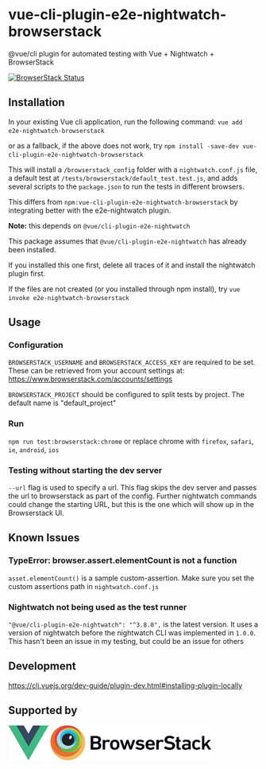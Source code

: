 # vue-cli-plugin-e2e-nightwatch-browserstack

@vue/cli plugin for automated testing with Vue + Nightwatch + BrowserStack

[![BrowserStack Status](https://www.browserstack.com/automate/badge.svg?badge_key=ZDBYTHVrYmxWYmFjQW1UQS9SczZPV1lta1ZqWTJ6aDZPU3JIZ0hTQ3RDZz0tLVRVTEUzRTZpSENaUXZYS0t4d2x6aWc9PQ==--862109617703fbabecb22cb152ef79fac8390f52%)](https://www.browserstack.com/automate/public-build/ZDBYTHVrYmxWYmFjQW1UQS9SczZPV1lta1ZqWTJ6aDZPU3JIZ0hTQ3RDZz0tLVRVTEUzRTZpSENaUXZYS0t4d2x6aWc9PQ==--862109617703fbabecb22cb152ef79fac8390f52%)

## Installation

In your existing Vue cli application, run the following command:
`vue add e2e-nightwatch-browserstack`

or as a fallback, if the above does not work, try
`npm install -save-dev vue-cli-plugin-e2e-nightwatch-browserstack`

This will install a `/browserstack_config` folder
with a `nightwatch.conf.js` file,
a default test at `/tests/browserstack/default_test.test.js`,
and adds several scripts to the `package.json`
to run the tests in different browsers.

This differs from `npm:vue-cli-plugin-e2e-nightwatch-browserstack`
by integrating better with the e2e-nightwatch plugin.

**Note:** this depends on `@vue/cli-plugin-e2e-nightwatch`

This package assumes that `@vue/cli-plugin-e2e-nightwatch`
has already been installed.

If you installed this one first,
delete all traces of it and install the nightwatch plugin first.

If the files are not created (or you installed through npm install),
try `vue invoke e2e-nightwatch-browserstack`

## Usage

### Configuration

`BROWSERSTACK_USERNAME` and `BROWSERSTACK_ACCESS_KEY` are required to be set.
These can be retrieved from your account settings at:
<https://www.browserstack.com/accounts/settings>

`BROWSERSTACK_PROJECT` should be configured to split tests by project.
The default name is "default_project"

### Run

`npm run test:browserstack:chrome`
or replace chrome with `firefox`, `safari`, `ie`, `android`, `ios`

### Testing without starting the dev server

`--url` flag is used to specify a url. This flag skips the dev server
and passes the url to browserstack as part of the config.
Further nightwatch commands could change the starting URL,
but this is the one which will show up in the Browserstack UI.

## Known Issues

### TypeError: browser.assert.elementCount is not a function

`asset.elementCount()` is a sample custom-assertion.
Make sure you set the custom assertions path in `nightwatch.conf.js`

### Nightwatch not being used as the test runner

`"@vue/cli-plugin-e2e-nightwatch": "^3.8.0",` is the latest version.
It uses a version of nightwatch
before the nightwatch CLI was implemented in `1.0.0`.
This hasn't been an issue in my testing, but could be an issue for others

## Development

<https://cli.vuejs.org/dev-guide/plugin-dev.html#installing-plugin-locally>

## Supported by

<img src="https://github.com/daposy/vue-nightwatch-browserstack/blob/master/logos/Vue-logo.svg" height="70px">
<img src="https://github.com/daposy/vue-nightwatch-browserstack/blob/master/logos/Browserstack-logo.svg" height="70px">
